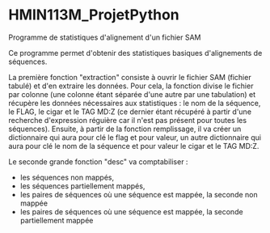 # HMIN113M_ProjetPython
Programme de statistiques d'alignement d'un fichier SAM 

Ce programme permet d'obtenir des statistiques basiques d'alignements de séquences.

La première fonction "extraction" consiste à ouvrir le fichier SAM (fichier tabulé) et d'en extraire les données. Pour cela, la fonction divise le fichier par colonne (une colonne étant séparée d'une autre par une tabulation) et récupère les données nécessaires aux statistiques : le nom de la séquence, le FLAG, le cigar et le TAG MD:Z (ce dernier étant récupéré à partir d'une recherche d'expression réguière car il n'est pas présent pour toutes les séquences). Ensuite, à partir de la fonction remplissage, il va créer un dictionnaire qui aura pour clé le flag et pour valeur, un autre dictionnaire qui aura pour clé le nom de la séquence et pour valeur le cigar et le TAG MD:Z.

Le seconde grande fonction "desc" va comptabiliser : 
- les séquences non mappés,
- les séquences partiellement mappés,
- les paires de séquences où une séquence est mappée, la seconde non mappée
- les paires de séquences où une séquence est mappée, la seconde partiellement mappée
